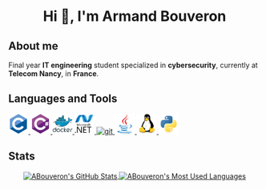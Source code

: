 <h1 align="center">Hi 👋, I'm Armand Bouveron</h1>

## About me
Final year **IT engineering** student specialized in **cybersecurity**, currently at **Telecom Nancy**, in **France**.

## Languages and Tools
<p align="left"> <a href="https://www.cprogramming.com/" target="_blank" rel="noreferrer"> <img src="https://raw.githubusercontent.com/devicons/devicon/master/icons/c/c-original.svg" alt="c" width="40" height="40"/> </a> <a href="https://www.w3schools.com/cs/" target="_blank" rel="noreferrer"> <img src="https://raw.githubusercontent.com/devicons/devicon/master/icons/csharp/csharp-original.svg" alt="csharp" width="40" height="40"/> </a> <a href="https://www.docker.com/" target="_blank" rel="noreferrer"> <img src="https://raw.githubusercontent.com/devicons/devicon/master/icons/docker/docker-original-wordmark.svg" alt="docker" width="40" height="40"/> </a> <a href="https://dotnet.microsoft.com/" target="_blank" rel="noreferrer"> <img src="https://raw.githubusercontent.com/devicons/devicon/master/icons/dot-net/dot-net-original-wordmark.svg" alt="dotnet" width="40" height="40"/> </a> <a href="https://git-scm.com/" target="_blank" rel="noreferrer"> <img src="https://www.vectorlogo.zone/logos/git-scm/git-scm-icon.svg" alt="git" width="40" height="40"/> </a> <a href="https://www.java.com" target="_blank" rel="noreferrer"> <img src="https://raw.githubusercontent.com/devicons/devicon/master/icons/java/java-original.svg" alt="java" width="40" height="40"/> </a> <a href="https://www.linux.org/" target="_blank" rel="noreferrer"> <img src="https://raw.githubusercontent.com/devicons/devicon/master/icons/linux/linux-original.svg" alt="linux" width="40" height="40"/> </a> <a href="https://www.python.org" target="_blank" rel="noreferrer"> <img src="https://raw.githubusercontent.com/devicons/devicon/master/icons/python/python-original.svg" alt="python" width="40" height="40"/> </a> </p>

## Stats

<!--<div class="center_solo">
    <a href="https://github.com/ryo-ma/github-profile-trophy"><img src="https://github-profile-trophy.vercel.app/?username=abouveron&theme=dracula&no-frame=true" alt="abouveron" /></a>
</div>-->

<p align="center">
    <a href="https://github.com/ABouveron/github-readme-stats">
      <img align="center" src="https://github-readme-stats-ep5itkshk-abouverons-projects.vercel.app/api?username=abouveron&theme=transparent&show_icons=true&hide=issues,contribs&rank_icon=github" alt="ABouveron's GitHub Stats"/>
    </a>
    <a href="https://github.com/ABouveron/github-readme-stats">
      <img align="center" src="https://github-readme-stats-ep5itkshk-abouverons-projects.vercel.app/api/top-langs/?username=abouveron&size_weight=0.5&count_weight=0.5&layout=donut&langs_count=5&theme=transparent" alt="ABouveron's Most Used Languages"/>
    </a>
</p>